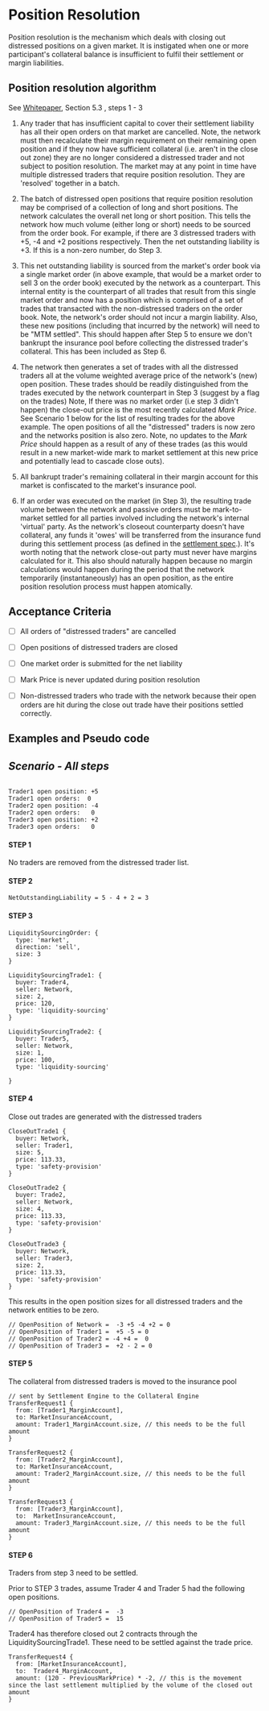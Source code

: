 # Position Resolution

Position resolution is the mechanism which deals with closing out distressed positions on a given market. It is instigated when one or more participant's collateral balance is insufficient to fulfil their settlement or margin liabilities.

## Position resolution algorithm

See [Whitepaper](../product/wikis/Whitepaper), Section 5.3 , steps 1 - 3

1. Any trader that has insufficient capital to cover their settlement liability has all their open orders on that market are cancelled. Note, the network must then recalculate their margin requirement on their remaining open position and if they now have sufficient collateral (i.e. aren't in the close out zone) they are no longer considered a distressed trader and not subject to position resolution. The market may at any point in time have multiple distressed traders that require position resolution. They are 'resolved' together in a batch.

2. The batch of distressed open positions that require position resolution may be comprised of a collection of long and short positions. The network calculates the overall net long or short position. This tells the network how much volume (either long or short) needs to be sourced from the order book. For example, if there are 3 distressed traders with +5, -4 and +2 positions respectively.  Then the net outstanding liability is +3. If this is a non-zero number, do Step 3.

3. This net outstanding liability is sourced from the market's order book via a single market order (in above example, that would be a market order to sell 3 on the order book) executed by the network as a counterpart. This internal entity is the counterpart of all trades that result from this single market order and now has a position which is comprised of a set of trades that transacted with the non-distressed traders on the order book. Note, the network's order should not incur a margin liability. Also, these new positions (including that incurred by the network) will need to be "MTM settled". This should happen after Step 5 to ensure we don't bankrupt the insurance pool before collecting the distressed trader's collateral.  This has been included as Step 6.

4. The network then generates a set of trades with all the distressed traders all at the volume weighted average price of the network's (new) open position.   These trades should be readily  distinguished from the trades executed by the network counterpart in Step 3 (suggest by a flag on the trades)
Note, If there was no market order (i.e step 3 didn't happen) the close-out price is the most recently calculated _Mark Price_. See Scenario 1 below for the list of resulting trades for the above example. The open positions of all the "distressed" traders is now zero and the networks position is also zero. Note, no updates to the _Mark Price_ should happen as a result of any of 
these trades (as this would result in a new market-wide mark to market settlement at this new price and potentially lead to cascade close outs).

5. All bankrupt trader's remaining collateral in their margin account for this market is confiscated to the market's insurance pool.

6. If an order was executed on the market (in Step 3), the resulting trade volume between the network and passive orders must be mark-to-market settled for all parties involved including the network's internal 'virtual' party. As the network's closeout counterparty doesn't have collateral, any funds it 'owes' will be transferred from the insurance fund during this settlement process (as defined in the [settlement spec](./0003-mark-to-market-settlement.md).). It's worth noting that the network close-out party must never have margins calculated for it. This also should naturally happen because no margin calculations would happen during the period that the network temporarily (instantaneously) has an open position, as the entire position resolution process must happen atomically.

## Acceptance Criteria

* [ ] All orders of "distressed traders" are cancelled
* [ ] Open positions of distressed traders are closed
* [ ] One market order is submitted for the net liability
* [ ] Mark Price is never updated during position resolution
* [ ] Non-distressed traders who trade with the network because their open orders are hit during the close out trade have their positions settled correctly.


## Examples and Pseudo code

## ***Scenario -  All steps***
```
 
Trader1 open position: +5
Trader1 open orders:  0
Trader2 open position: -4
Trader2 open orders:   0
Trader3 open position: +2
Trader3 open orders:   0
```

#### STEP 1
No traders are removed from the distressed trader list.

#### STEP 2

```
NetOutstandingLiability = 5 - 4 + 2 = 3
```
#### STEP 3

```
LiquiditySourcingOrder: {
  type: 'market',
  direction: 'sell',
  size: 3 
}

LiquiditySourcingTrade1: {
  buyer: Trader4,
  seller: Network,
  size: 2,
  price: 120,
  type: 'liquidity-sourcing'
}

LiquiditySourcingTrade2: {
  buyer: Trader5,
  seller: Network,
  size: 1,
  price: 100,
  type: 'liquidity-sourcing'

}

```

#### STEP 4

Close out trades are generated with the distressed traders

```
CloseOutTrade1 {
  buyer: Network,
  seller: Trader1,
  size: 5,
  price: 113.33,
  type: 'safety-provision'  
}

CloseOutTrade2 {
  buyer: Trade2,
  seller: Network,
  size: 4,
  price: 113.33,
  type: 'safety-provision'   
}

CloseOutTrade3 {
  buyer: Network,
  seller: Trader3,
  size: 2,
  price: 113.33,
  type: 'safety-provision'   
}
```

This results in the open position sizes for all distressed traders and the network entities to be zero.

```
// OpenPosition of Network =  -3 +5 -4 +2 = 0
// OpenPosition of Trader1 =  +5 -5 = 0
// OpenPosition of Trader2 = -4 +4 =  0
// OpenPosition of Trader3 =  +2 - 2 = 0
```

#### STEP 5

The collateral from distressed traders is moved to the insurance pool

```
// sent by Settlement Engine to the Collateral Engine
TransferRequest1 {
  from: [Trader1_MarginAccount], 
  to: MarketInsuranceAccount,
  amount: Trader1_MarginAccount.size, // this needs to be the full amount
}

TransferRequest2 {
  from: [Trader2_MarginAccount],
  to: MarketInsuranceAccount, 
  amount: Trader2_MarginAccount.size, // this needs to be the full amount
}

TransferRequest3 {
  from: [Trader3_MarginAccount],
  to:  MarketInsuranceAccount, 
  amount: Trader3_MarginAccount.size, // this needs to be the full amount
}
```

#### STEP 6

Traders from step 3 need to be settled.

Prior to STEP 3 trades, assume Trader 4 and Trader 5 had the following open positions.

```
// OpenPosition of Trader4 =  -3
// OpenPosition of Trader5 =  15
```

Trader4 has therefore closed out 2 contracts through the LiquiditySourcingTrade1. These need to be settled against the trade price.

```
TransferRequest4 {
  from: [MarketInsuranceAccount],
  to:  Trader4_MarginAccount, 
  amount: (120 - PreviousMarkPrice) * -2, // this is the movement since the last settlement multiplied by the volume of the closed out amount
}

```